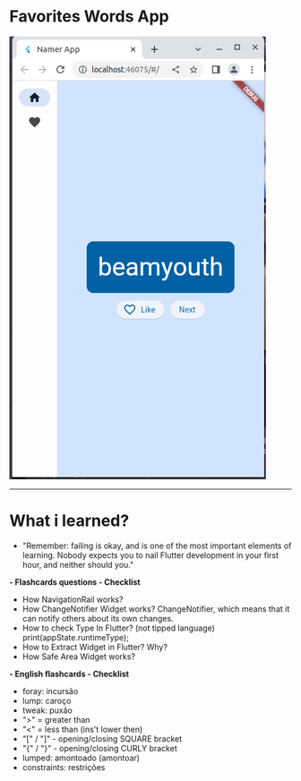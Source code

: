 # Favorites Words App

![img.png](img.png)

---

# What i learned?

- "Remember: failing is okay, and is one of the most important elements of learning. Nobody expects you to nail Flutter development in your first hour, and neither should you."


**- Flashcards questions - Checklist**

- How NavigationRail works?
- How ChangeNotifier Widget works? ChangeNotifier, which means that it can notify others about its own changes.
- How to check Type In Flutter? (not tipped language)
  print(appState.runtimeType);
- How to Extract Widget in Flutter? Why?
- How Safe Area Widget works?

**- English flashcards - Checklist**

- foray: incursão
- lump: caroço
- tweak: puxão
- ">" = greater than
- "<" = less than (ins't lower then)
- "[" / "]" - opening/closing SQUARE bracket
- "{" / "}" - opening/closing CURLY bracket
- lumped: amontoado (amontoar)
- constraints: restrições

